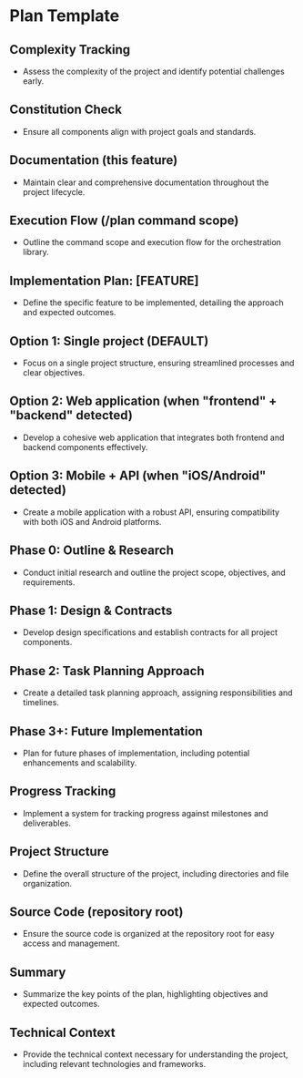 # Plan Template

## Complexity Tracking
- Assess the complexity of the project and identify potential challenges early.

## Constitution Check
- Ensure all components align with project goals and standards.

## Documentation (this feature)
- Maintain clear and comprehensive documentation throughout the project lifecycle.

## Execution Flow (/plan command scope)
- Outline the command scope and execution flow for the orchestration library.

## Implementation Plan: [FEATURE]
- Define the specific feature to be implemented, detailing the approach and expected outcomes.

## Option 1: Single project (DEFAULT)
- Focus on a single project structure, ensuring streamlined processes and clear objectives.

## Option 2: Web application (when "frontend" + "backend" detected)
- Develop a cohesive web application that integrates both frontend and backend components effectively.

## Option 3: Mobile + API (when "iOS/Android" detected)
- Create a mobile application with a robust API, ensuring compatibility with both iOS and Android platforms.

## Phase 0: Outline & Research
- Conduct initial research and outline the project scope, objectives, and requirements.

## Phase 1: Design & Contracts
- Develop design specifications and establish contracts for all project components.

## Phase 2: Task Planning Approach
- Create a detailed task planning approach, assigning responsibilities and timelines.

## Phase 3+: Future Implementation
- Plan for future phases of implementation, including potential enhancements and scalability.

## Progress Tracking
- Implement a system for tracking progress against milestones and deliverables.

## Project Structure
- Define the overall structure of the project, including directories and file organization.

## Source Code (repository root)
- Ensure the source code is organized at the repository root for easy access and management.

## Summary
- Summarize the key points of the plan, highlighting objectives and expected outcomes.

## Technical Context
- Provide the technical context necessary for understanding the project, including relevant technologies and frameworks.
